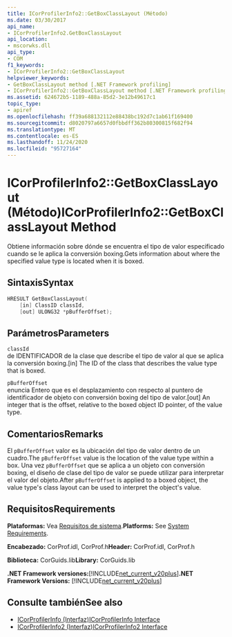 ```yaml
---
title: ICorProfilerInfo2::GetBoxClassLayout (Método)
ms.date: 03/30/2017
api_name:
- ICorProfilerInfo2.GetBoxClassLayout
api_location:
- mscorwks.dll
api_type:
- COM
f1_keywords:
- ICorProfilerInfo2::GetBoxClassLayout
helpviewer_keywords:
- GetBoxClassLayout method [.NET Framework profiling]
- ICorProfilerInfo2::GetBoxClassLayout method [.NET Framework profiling]
ms.assetid: 624672b5-1189-488a-85d2-3e12b49617c1
topic_type:
- apiref
ms.openlocfilehash: ff39a688132112e88438bc192d7c1ab61f169400
ms.sourcegitcommit: d8020797a6657d0fbbdff362b80300815f682f94
ms.translationtype: MT
ms.contentlocale: es-ES
ms.lasthandoff: 11/24/2020
ms.locfileid: "95727164"
---
```

# <a name="icorprofilerinfo2getboxclasslayout-method"></a><span data-ttu-id="6901c-102">ICorProfilerInfo2::GetBoxClassLayout (Método)</span><span class="sxs-lookup"><span data-stu-id="6901c-102">ICorProfilerInfo2::GetBoxClassLayout Method</span></span>

<span data-ttu-id="6901c-103">Obtiene información sobre dónde se encuentra el tipo de valor especificado cuando se le aplica la conversión boxing.</span><span class="sxs-lookup"><span data-stu-id="6901c-103">Gets information about where the specified value type is located when it is boxed.</span></span>  
  
## <a name="syntax"></a><span data-ttu-id="6901c-104">Sintaxis</span><span class="sxs-lookup"><span data-stu-id="6901c-104">Syntax</span></span>  
  
```cpp  
HRESULT GetBoxClassLayout(  
    [in] ClassID classId,  
    [out] ULONG32 *pBufferOffset);  
```  
  
## <a name="parameters"></a><span data-ttu-id="6901c-105">Parámetros</span><span class="sxs-lookup"><span data-stu-id="6901c-105">Parameters</span></span>  

 `classId`  
 <span data-ttu-id="6901c-106">de IDENTIFICADOR de la clase que describe el tipo de valor al que se aplica la conversión boxing.</span><span class="sxs-lookup"><span data-stu-id="6901c-106">[in] The ID of the class that describes the value type that is boxed.</span></span>  
  
 `pBufferOffset`  
 <span data-ttu-id="6901c-107">enuncia Entero que es el desplazamiento con respecto al puntero de identificador de objeto con conversión boxing del tipo de valor.</span><span class="sxs-lookup"><span data-stu-id="6901c-107">[out] An integer that is the offset, relative to the boxed object ID pointer, of the value type.</span></span>  
  
## <a name="remarks"></a><span data-ttu-id="6901c-108">Comentarios</span><span class="sxs-lookup"><span data-stu-id="6901c-108">Remarks</span></span>  

 <span data-ttu-id="6901c-109">El `pBufferOffset` valor es la ubicación del tipo de valor dentro de un cuadro.</span><span class="sxs-lookup"><span data-stu-id="6901c-109">The `pBufferOffset` value is the location of the value type within a box.</span></span> <span data-ttu-id="6901c-110">Una vez `pBufferOffset` que se aplica a un objeto con conversión boxing, el diseño de clase del tipo de valor se puede utilizar para interpretar el valor del objeto.</span><span class="sxs-lookup"><span data-stu-id="6901c-110">After `pBufferOffset` is applied to a boxed object, the value type's class layout can be used to interpret the object's value.</span></span>  
  
## <a name="requirements"></a><span data-ttu-id="6901c-111">Requisitos</span><span class="sxs-lookup"><span data-stu-id="6901c-111">Requirements</span></span>  

 <span data-ttu-id="6901c-112">**Plataformas:** Vea [Requisitos de sistema](../../get-started/system-requirements.md).</span><span class="sxs-lookup"><span data-stu-id="6901c-112">**Platforms:** See [System Requirements](../../get-started/system-requirements.md).</span></span>  
  
 <span data-ttu-id="6901c-113">**Encabezado:** CorProf.idl, CorProf.h</span><span class="sxs-lookup"><span data-stu-id="6901c-113">**Header:** CorProf.idl, CorProf.h</span></span>  
  
 <span data-ttu-id="6901c-114">**Biblioteca:** CorGuids.lib</span><span class="sxs-lookup"><span data-stu-id="6901c-114">**Library:** CorGuids.lib</span></span>  
  
 <span data-ttu-id="6901c-115">**.NET Framework versiones:**[!INCLUDE[net_current_v20plus](../../../../includes/net-current-v20plus-md.md)]</span><span class="sxs-lookup"><span data-stu-id="6901c-115">**.NET Framework Versions:** [!INCLUDE[net_current_v20plus](../../../../includes/net-current-v20plus-md.md)]</span></span>  
  
## <a name="see-also"></a><span data-ttu-id="6901c-116">Consulte también</span><span class="sxs-lookup"><span data-stu-id="6901c-116">See also</span></span>

- [<span data-ttu-id="6901c-117">ICorProfilerInfo (Interfaz)</span><span class="sxs-lookup"><span data-stu-id="6901c-117">ICorProfilerInfo Interface</span></span>](icorprofilerinfo-interface.md)
- [<span data-ttu-id="6901c-118">ICorProfilerInfo2 (Interfaz)</span><span class="sxs-lookup"><span data-stu-id="6901c-118">ICorProfilerInfo2 Interface</span></span>](icorprofilerinfo2-interface.md)
